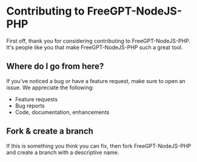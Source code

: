 # Contributing to FreeGPT-NodeJS-PHP

First off, thank you for considering contributing to FreeGPT-NodeJS-PHP. It's people like you that make FreeGPT-NodeJS-PHP such a great tool.

## Where do I go from here?

If you've noticed a bug or have a feature request, make sure to open an issue. We appreciate the following:

* Feature requests
* Bug reports
* Code, documentation, enhancements

## Fork & create a branch

If this is something you think you can fix, then fork FreeGPT-NodeJS-PHP and create a branch with a descriptive name.
